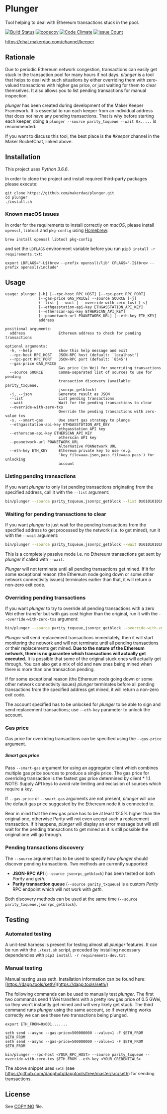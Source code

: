 # Plunger

Tool helping to deal with Ethereum transactions stuck in the pool.

[![Build Status](https://travis-ci.org/makerdao/plunger.svg?branch=master)](https://travis-ci.org/makerdao/plunger)
[![codecov](https://codecov.io/gh/makerdao/plunger/branch/master/graph/badge.svg)](https://codecov.io/gh/makerdao/plunger)
[![Code Climate](https://codeclimate.com/github/makerdao/plunger/badges/gpa.svg)](https://codeclimate.com/github/makerdao/plunger)
[![Issue Count](https://codeclimate.com/github/makerdao/plunger/badges/issue_count.svg)](https://codeclimate.com/github/makerdao/plunger)

<https://chat.makerdao.com/channel/keeper>


## Rationale

Due to periodic Ethereum network congestion, transactions can easily get stuck in the
transaction pool for many hours if not days. _plunger_ is a tool that helps to deal
with such situations by either overriding them with zero-valued transactions with
higher gas price, or just waiting for them to clear themselves. It also allows you
to list pending transactions for manual inspection.

_plunger_ has been created during development of the Maker Keeper Framework.
It is essential to run each keeper from an individual address that does not
have any pending transactions. That is why before starting each keeper, doing
a `plunger --source parity_txqueue --wait 0x.....` is recommended.

If you want to discuss this tool, the best place is the _#keeper_ channel
in the Maker RocketChat, linked above.


## Installation

This project uses *Python 3.6.6*.

In order to clone the project and install required third-party packages please execute:
```
git clone https://github.com/makerdao/plunger.git
cd plunger
./install.sh
```

### Known macOS issues

In order for the requirements to install correctly on _macOS_, please install
`openssl`, `libtool` and `pkg-config` using [Homebrew](https://brew.sh/):
```
brew install openssl libtool pkg-config
```

and set the `LDFLAGS` environment variable before you run `pip3 install -r requirements.txt`:
```
export LDFLAGS="-L$(brew --prefix openssl)/lib" CFLAGS="-I$(brew --prefix openssl)/include" 
```


## Usage

```
usage: plunger [-h] [--rpc-host RPC_HOST] [--rpc-port RPC_PORT]
               [--gas-price GAS_PRICE] --source SOURCE [-j]
               (--list | --wait | --override-with-zero-txs) [-s]
               [--ethgasstation-api-key ETHGASSTATION_API_KEY]
               [--etherscan-api-key ETHERSCAN_API_KEY]
               [--poanetwork-url POANETWORK_URL] [--eth-key ETH_KEY]
               address

positional arguments:
  address               Ethereum address to check for pending transactions

optional arguments:
  -h, --help            show this help message and exit
  --rpc-host RPC_HOST   JSON-RPC host (default: `localhost')
  --rpc-port RPC_PORT   JSON-RPC port (default: `8545')
  --gas-price GAS_PRICE
                        Gas price (in Wei) for overriding transactions
  --source SOURCE       Comma-separated list of sources to use for pending
                        transaction discovery (available: parity_txqueue,
                        jsonrpc_getblock)
  -j, --json            Generate result as JSON
  --list                List pending transactions
  --wait                Wait for the pending transactions to clear
  --override-with-zero-txs
                        Override the pending transactions with zero-value txs
  -s, --smart-gas       Use smart gas strategy to plunge
  --ethgasstation-api-key ETHGASSTATION_API_KEY
                        ethgasstation API key
  --etherscan-api-key ETHERSCAN_API_KEY
                        etherscan API key
  --poanetwork-url POANETWORK_URL
                        Alternative POANetwork URL
  --eth-key ETH_KEY     Ethereum private key to use (e.g.
                        'key_file=aaa.json,pass_file=aaa.pass') for unlocking
                        account
```

### Listing pending transactions

If you want _plunger_ to only list pending transactions originating from the specified address,
call it with the `--list` argument:

```bash
bin/plunger --source parity_txqueue,jsonrpc_getblock --list 0x0101010101010101010101010101010101010101
```

### Waiting for pending transactions to clear

If you want _plunger_ to just wait for the pending transactions from the specified address
to get processed by the network (i.e. to get mined), run it with the `--wait` argument:

```bash
bin/plunger --source parity_txqueue,jsonrpc_getblock --wait 0x0101010101010101010101010101010101010101
```

This is a completely passive mode i.e. no Ethereum transactions get sent by _plunger_
if called with `--wait`.

_Plunger_ will not terminate until all pending transactions get mined. If it for some exceptional
reason (the Ethereum node going down or some other network connectivity issues) terminates earlier
than that, it will return a non-zero exit code.

### Overriding pending transactions

If you want _plunger_ to try to override all pending transactions with a zero Wei ether transfer
but with gas cost higher than the original, run it with the `--override-with-zero-txs` argument:

```bash
bin/plunger --source parity_txqueue,jsonrpc_getblock --override-with-zero-txs 0x0101010101010101010101010101010101010101
```

_Plunger_ will send replacement transactions immediately, then it will start monitoring the
network and will not terminate until all pending transactions or their replacements get mined.
**Due to the nature of the Ethereum network, there is no guarantee which transactions will
actually get executed.** It is possible that some of the original stuck ones will actually
get through. You can also get a mix of old and new ones being mined when there is more than
one transaction pending.

If for some exceptional reason (the Ethereum node going down or some other network
connectivity issues) _plunger_ terminates before all pending transactions from the specified
address get mined, it will return a non-zero exit code.

The account specified has to be unlocked for _plunger_ to be able to sign and send replacement
transactions; use `--eth-key` parameter to unlock the account.

### Gas price

Gas price for overriding transactions can be specified using the `--gas-price` argument.

##### Smart gas price
Pass `--smart-gas` argument for using an aggregator client which combines multiple gas price sources 
to produce a single price. The gas price for overriding transaction is the fastest gas price determined by client * 1.1.  
NOTE: Supply API keys to avoid rate limiting and exclusion of sources which require a key.
                                                                                                         
If `--gas-price` or `--smart-gas` arguments are not present, _plunger_ will use the default gas price suggested by
the Ethereum node it is connected to.

Bear in mind that the new gas price has to be at least 12.5% higher than the original one,
otherwise Parity will not even accept such a replacement transaction. If it happens, _plunger_
will display an error message but will still wait for the pending transactions to get mined
as it is still possible the original one will go through. 

### Pending transactions discovery

The `--source` argument has to be used to specify how _plunger_ should discover pending transactions.
Two methods are currently supported:
  - **JSON-RPC API** (`--source jsonrpc_getblock`) has been tested on both _Parity_ and _geth_.
  - **Parity transaction queue** (`--source parity_txqueue`) is a custom _Parity_ RPC endpoint
  which will not work with _geth_.

Both discovery methods can be used at the same time (`--source parity_txqueue,jsonrpc_getblock`).


## Testing

### Automated testing

A unit-test harness is present for testing almost all _plunger_ features. It can be run
with the `./test.sh` script, preceded by installing necessary dependencies with
`pip3 install -r requirements-dev.txt`.

### Manual testing

Manual testing uses seth. Installation information can be found here: [https://dapp.tools/seth/](https://dapp.tools/seth/)

The following commands can be used to manually test _plunger_. The first two commands
send 1 Wei transfers with a pretty low gas price of 0.5 GWei, so they won't instantly
get mined and will very likely get stuck. The third command runs _plunger_ using the same
account, so if everything works correctly we can see these two transactions being plunged.

```
export ETH_FROM=0x001.......

seth send --async --gas-price=500000000 --value=1 -F $ETH_FROM $ETH_FROM
seth send --async --gas-price=500000000 --value=1 -F $ETH_FROM $ETH_FROM

bin/plunger --rpc-host <YOUR_RPC_HOST> --source parity_txqueue --override-with-zero-txs $ETH_FROM --eth-key <YOUR_CREDENTIALS>
```

The above snippet uses `seth` (see <https://github.com/dapphub/dapptools/tree/master/src/seth>) for sending transactions.


## License

See [COPYING](https://github.com/makerdao/plunger/blob/master/COPYING) file.
